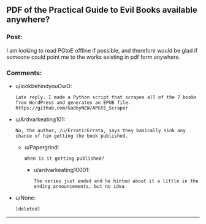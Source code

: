 ## PDF of the Practical Guide to Evil Books available anywhere?

### Post:

I am looking to read PGtoE offline if possible, and therefore would be glad if someone could point me to the works existing in pdf form anywhere.

### Comments:

- u/lookbehindyouOwO:
  ```
  Late reply. I made a Python script that scrapes all of the 7 books from WordPress and generates an EPUB file. https://github.com/GabbyNEW/APGtE_Scraper
  ```

- u/Ardvarkeating101:
  ```
  No, the author, /u/ErraticErrata, says they basically sink any chance of him getting the book published.
  ```

  - u/Papergrind:
    ```
    When is it getting published?
    ```

    - u/ardvarkeating10001:
      ```
      The series just ended and he hinted about it a little in the ending announcements, but no idea
      ```

- u/None:
  ```
  [deleted]
  ```

---


